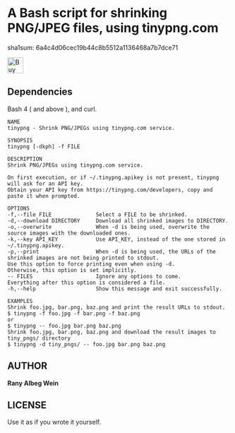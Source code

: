 A Bash script for shrinking PNG/JPEG files, using tinypng.com
===================

sha1sum: 6a4c4d06cec19b44c8b5512a1136468a7b7dce71

<a href='https://ko-fi.com/E1E0B4X4' target='_blank'><img height='36' style='border:0px;height:36px;' src='https://az743702.vo.msecnd.net/cdn/kofi1.png?v=0' border='0' alt='Buy Me a Coffee at ko-fi.com' /></a>

Dependencies
------------
Bash 4 ( and above ), and curl.

```
NAME
tinypng - Shrink PNG/JPEGs using tinypng.com service.

SYNOPSIS
tinypng [-dkph] -f FILE

DESCRIPTION
Shrink PNG/JPEGs using tinypng.com service.

On first execution, or if ~/.tinypng.apikey is not present, tinypng will ask for an API key.
Obtain your API key from https://tinypng.com/developers, copy and paste it when prompted.

OPTIONS
-f,--file FILE              Select a FILE to be shrinked.
-d,--download DIRECTORY     Download all shrinked images to DIRECTORY.
-o,--overwrite              When -d is being used, overwrite the source images with the downloaded ones.
-k,--key API_KEY            Use API_KEY, instead of the one stored in ~/.tinypng.apikey.
-p,--print                  When -d is being used, the URLs of the shrinked images are not being printed to stdout.
Use this option to force printing even when using -d.
Otherwise, this option is set implicitly.
-- FILES                    Ignore any options to come.
Everything after this option is considered a file.
-h,--help                   Show this message and exit successfully.

EXAMPLES
Shrink foo.jpg, bar.png, baz.png and print the result URLs to stdout.
$ tinypng -f foo.jpg -f bar.png -f baz.png
or
$ tinypng -- foo.jpg bar.png baz.png
Shrink foo.jpg, bar.png, baz.png and download the result images to tiny_pngs/ directory
$ tinypng -d tiny_pngs/ -- foo.jpg bar.png baz.png
```

AUTHOR
-------

**Rany Albeg Wein**


LICENSE
--------
Use it as if you wrote it yourself.
